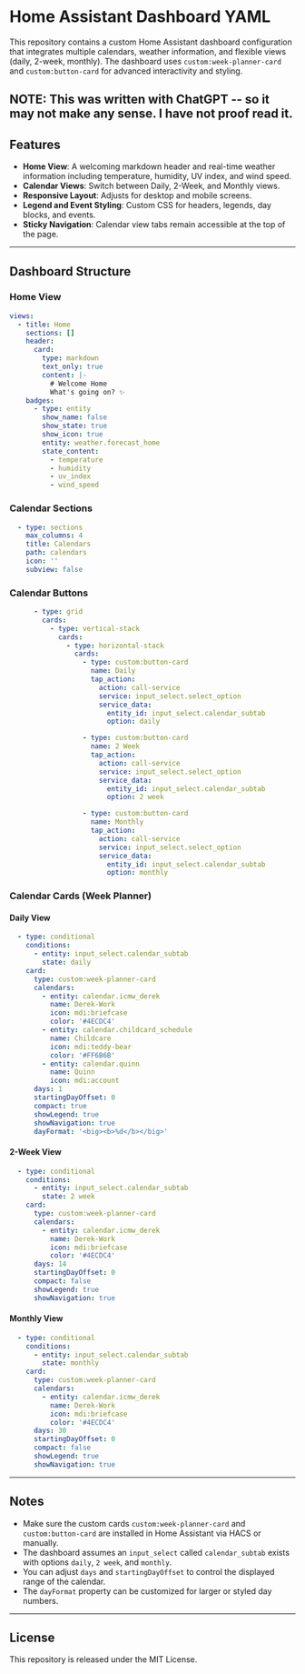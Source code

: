 # Home Assistant Dashboard YAML

This repository contains a custom Home Assistant dashboard configuration that integrates multiple calendars, weather information, and flexible views (daily, 2-week, monthly). The dashboard uses `custom:week-planner-card` and `custom:button-card` for advanced interactivity and styling.

NOTE: This was written with ChatGPT -- so it may not make any sense.  I have not proof read it.
---

## Features

- **Home View**: A welcoming markdown header and real-time weather information including temperature, humidity, UV index, and wind speed.
- **Calendar Views**: Switch between Daily, 2-Week, and Monthly views.
- **Responsive Layout**: Adjusts for desktop and mobile screens.
- **Legend and Event Styling**: Custom CSS for headers, legends, day blocks, and events.
- **Sticky Navigation**: Calendar view tabs remain accessible at the top of the page.

---

## Dashboard Structure

### Home View

```yaml
views:
  - title: Home
    sections: []
    header:
      card:
        type: markdown
        text_only: true
        content: |-
          # Welcome Home
          What's going on? ✨
    badges:
      - type: entity
        show_name: false
        show_state: true
        show_icon: true
        entity: weather.forecast_home
        state_content:
          - temperature
          - humidity
          - uv_index
          - wind_speed
```

### Calendar Sections

```yaml
  - type: sections
    max_columns: 4
    title: Calendars
    path: calendars
    icon: ''
    subview: false
```

### Calendar Buttons

```yaml
      - type: grid
        cards:
          - type: vertical-stack
            cards:
              - type: horizontal-stack
                cards:
                  - type: custom:button-card
                    name: Daily
                    tap_action:
                      action: call-service
                      service: input_select.select_option
                      service_data:
                        entity_id: input_select.calendar_subtab
                        option: daily

                  - type: custom:button-card
                    name: 2 Week
                    tap_action:
                      action: call-service
                      service: input_select.select_option
                      service_data:
                        entity_id: input_select.calendar_subtab
                        option: 2 week

                  - type: custom:button-card
                    name: Monthly
                    tap_action:
                      action: call-service
                      service: input_select.select_option
                      service_data:
                        entity_id: input_select.calendar_subtab
                        option: monthly
```

### Calendar Cards (Week Planner)

#### Daily View

```yaml
  - type: conditional
    conditions:
      - entity: input_select.calendar_subtab
        state: daily
    card:
      type: custom:week-planner-card
      calendars:
        - entity: calendar.icmw_derek
          name: Derek-Work
          icon: mdi:briefcase
          color: '#4ECDC4'
        - entity: calendar.childcard_schedule
          name: Childcare
          icon: mdi:teddy-bear
          color: '#FF6B6B'
        - entity: calendar.quinn
          name: Quinn
          icon: mdi:account
      days: 1
      startingDayOffset: 0
      compact: true
      showLegend: true
      showNavigation: true
      dayFormat: '<big><b>%d</b></big>'
```

#### 2-Week View

```yaml
  - type: conditional
    conditions:
      - entity: input_select.calendar_subtab
        state: 2 week
    card:
      type: custom:week-planner-card
      calendars:
        - entity: calendar.icmw_derek
          name: Derek-Work
          icon: mdi:briefcase
          color: '#4ECDC4'
      days: 14
      startingDayOffset: 0
      compact: false
      showLegend: true
      showNavigation: true
```

#### Monthly View

```yaml
  - type: conditional
    conditions:
      - entity: input_select.calendar_subtab
        state: monthly
    card:
      type: custom:week-planner-card
      calendars:
        - entity: calendar.icmw_derek
          name: Derek-Work
          icon: mdi:briefcase
          color: '#4ECDC4'
      days: 30
      startingDayOffset: 0
      compact: false
      showLegend: true
      showNavigation: true
```

---

## Notes

- Make sure the custom cards `custom:week-planner-card` and `custom:button-card` are installed in Home Assistant via HACS or manually.
- The dashboard assumes an `input_select` called `calendar_subtab` exists with options `daily`, `2 week`, and `monthly`.
- You can adjust `days` and `startingDayOffset` to control the displayed range of the calendar.
- The `dayFormat` property can be customized for larger or styled day numbers.

---

## License

This repository is released under the MIT License.
